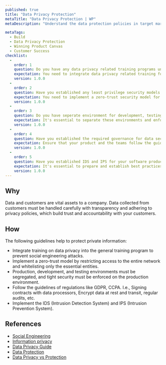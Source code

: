 ```yaml
---
published: true
title: "Data Privacy Protection"
metaTitle: "Data Privacy Protection | WP"
metaDescription: "Understand the data protection policies in target markets. Device strategies for data segregation and limit access to production data."

metaTags:
  - Build
  - Data Privacy Protection
  - Winning Product Canvas
  - Customer Success
checklist: 
  -
    order: 1
    question: Do you have any data privacy related training programs under your training portfolio?
    expectation: You need to integrate data privacy related training for your continuous training program.
    version: 1.0.0
  -
    order: 2
    question: Have you established any least privilege security models for your Network Access?
    expectation: You need to implement a zero-trust security model for network accesss.
    version: 1.0.0
  -
    order: 3
    question: Do you have seperate environment for development, testing and production?
    expectation: It's essential to separate these environments and enforce tight security measures to safeguard data from unauthorized access.
    version: 1.0.0
  -
    order: 4
    question: Have you established the required governance for data security to meet regulatory requirements?
    expectation: Ensure that your product and the teams follow the guidelines and meet the regulatory requirements applicable to your company, depending on geography and domain.
    version: 1.0.0
  -
    order: 5
    question: Have you established IDS and IPS for your software product?
    expectation: It's essential to prepare and establish best practices to prevent threats and to prepare to respond if any such activity occurs.
    version: 1.0.0
---
```


## Why
Data and customers are vital assets to a company. Data collected from customers must be handled carefully with transparency and adhering to privacy policies, which build trust and accountability with your customers.

## How
The following guidelines help to protect private information:

- Integrate training on data privacy into the general training program to prevent social engineering attacks.
- Implement a zero-trust model by restricting access to the entire network and whitelisting only the essential entities.
- Production, development, and testing environments must be segregated, and tight security must be enforced on the production environment.
- Follow the guidelines of regulations like GDPR, CCPA. I.e., Signing contracts with data processors, Encrypt data at rest and transit, regular audits, etc.
- Implement the IDS (Intrusion Detection System) and IPS (Intrusion Prevention System).


## References
 
- [Social Engineering](https://en.wikipedia.org/wiki/Social_engineering_(security))
- [Information privacy](https://en.wikipedia.org/wiki/Information_privacy)
- [Data Privacy Guide](https://www.varonis.com/blog/data-privacy/)
- [Data Protection](https://privacyinternational.org/learning-topics/data-protection)
- [Data Privacy vs Protection](https://blog.ipswitch.com/data-privacy-vs-data-protection)
